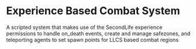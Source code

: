 # Experience Based Combat System
A scripted system that makes use of the SecondLife experience permissions to handle on_death events, create and manage safezones, and teleporting agents to set spawn points for LLCS based combat regions
